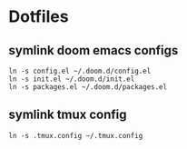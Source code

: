 # Dotfiles
## symlink doom emacs configs
``` shell
ln -s config.el ~/.doom.d/config.el
ln -s init.el ~/.doom.d/init.el
ln -s packages.el ~/.doom.d/packages.el
```

## symlink tmux config

``` shell
ln -s .tmux.config ~/.tmux.config
```




